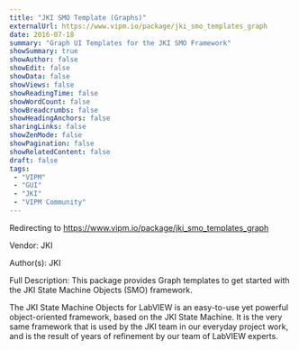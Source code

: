 ```yaml
---
title: "JKI SMO Template (Graphs)"
externalUrl: https://www.vipm.io/package/jki_smo_templates_graph
date: 2016-07-18
summary: "Graph UI Templates for the JKI SMO Framework"
showSummary: true
showAuthor: false
showEdit: false
showData: false
showViews: false
showReadingTime: false
showWordCount: false
showBreadcrumbs: false
showHeadingAnchors: false
sharingLinks: false
showZenMode: false
showPagination: false
showRelatedContent: false
draft: false
tags:
 - "VIPM"
 - "GUI"
 - "JKI"
 - "VIPM Community"
---
```


Redirecting to https://www.vipm.io/package/jki_smo_templates_graph

Vendor: JKI

Author(s): JKI
 
Full Description:
This package provides Graph templates to get started with the JKI State Machine Objects (SMO) framework.

The JKI State Machine Objects for LabVIEW is an easy-to-use yet powerful object-oriented framework, based on the JKI State Machine. It is the very same framework that is used by the JKI team in our everyday project work, and is the result of years of refinement by our team of LabVIEW experts.